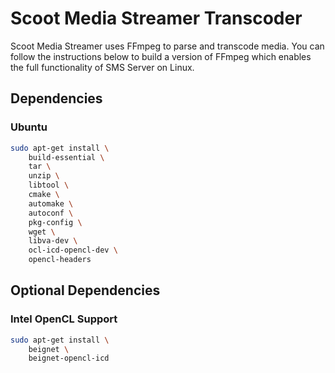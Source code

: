 # Scoot Media Streamer Transcoder
Scoot Media Streamer uses FFmpeg to parse and transcode media. You can follow the instructions below to build a version of FFmpeg which enables the full functionality of SMS Server on Linux.

## Dependencies
### Ubuntu
``` bash
sudo apt-get install \
    build-essential \
    tar \
    unzip \
    libtool \
    cmake \
    automake \
    autoconf \
    pkg-config \
    wget \
    libva-dev \
    ocl-icd-opencl-dev \
    opencl-headers
```

## Optional Dependencies
### Intel OpenCL Support
``` bash
sudo apt-get install \
    beignet \
    beignet-opencl-icd
```
